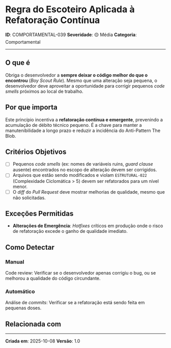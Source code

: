 # Regra do Escoteiro Aplicada à Refatoração Contínua

**ID**: COMPORTAMENTAL-039
**Severidade**: 🟡 Média
**Categoria**: Comportamental

---

## O que é

Obriga o desenvolvedor a **sempre deixar o código melhor do que o encontrou** (*Boy Scout Rule*). Mesmo que uma alteração seja pequena, o desenvolvedor deve aproveitar a oportunidade para corrigir pequenos *code smells* próximos ao local de trabalho.

## Por que importa

Este princípio incentiva a **refatoração contínua e emergente**, prevenindo a acumulação de débito técnico pequeno. É a chave para manter a manutenibilidade a longo prazo e reduzir a incidência do Anti-Pattern The Blob.

## Critérios Objetivos

- [ ] Pequenos *code smells* (ex: nomes de variáveis ruins, *guard clause* ausente) encontrados no escopo de alteração devem ser corrigidos.
- [ ] Arquivos que estão sendo modificados e violam `ESTRUTURAL-022` (Complexidade Ciclomática > 5) devem ser refatorados para um nível menor.
- [ ] O *diff* do *Pull Request* deve mostrar melhorias de qualidade, mesmo que não solicitadas.

## Exceções Permitidas

- **Alterações de Emergência**: *Hotfixes* críticos em produção onde o risco de refatoração excede o ganho de qualidade imediato.

## Como Detectar

### Manual

Code review: Verificar se o desenvolvedor apenas corrigiu o bug, ou se melhorou a qualidade do código circundante.

### Automático

Análise de *commits*: Verificar se a refatoração está sendo feita em pequenas doses.

## Relacionada com


---

**Criada em**: 2025-10-08
**Versão**: 1.0
